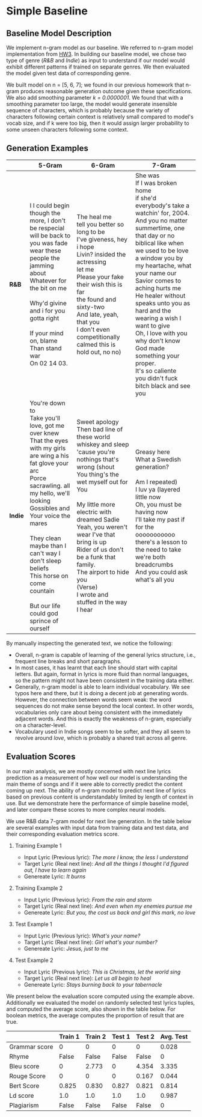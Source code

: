 # Simple Baseline

## Baseline Model Description
We implement n-gram model as our baseline. We referred to n-gram model implementation from [HW3](http://markyatskar.com/cis530_sp2021/homework/ngram-lms/ngram-lms.html). In building our baseline model, we chose two type of genre \(*R&B* and *Indie*\) as input to understand if our model would exhibit different patterns if trained on separate genres. We then evaluated the model given test data of corresponding genre.   

<!---
use similar data sampling technique as training neural models: we randomly generate a starting line index and select the following lines as one sample, and then we update the n-gram model accordingly. We use random sampling instead of inputting the entire lyric corpus at once, because in this way, the model can learn different ways to start generating new lyrics. And given the size of our input data, we believe given sufficient iteration, this baseline model would be able to learn the patterns in a variety of genres produced by different artists. 
-->

We built model on n = \[5, 6, 7\]; we found in our previous homework that n-gram produces reasonable generation outcome given these specifications. We also add smoothing parameter *k = 0.0000001*. We found that with a smoothing parameter too large, the model would generate insensible sequence of characters, which is probably because the variety of characters following certain context is relatively small compared to model's vocab size, and if k were too big, then it would assign larger probability to some unseen characters following some context.  

 ## Generation Examples
 |       | 5-Gram | 6-Gram | 7-Gram |
|-------|--------|--------|--------|
| **R&B**   | I I could begin though the more, I don't be respecial will be back to you was fade<br />wear these people the jamming about<br />Whatever for the bit on me<br /><br />Why'd givine and i for you gotta right<br /><br />If your mind on, blame<br />Than stand war<br />On 02 14 03.|The heal me<br />tell you better so long to be<br />I've giveness, hey<br />i hope<br />Livin? insided the actressing<br />let me<br />Please your fake their wish this is far<br />the found and sixty-two<br />And late, yeah, that you<br />I don't even competitionally calmed this is hold out, no no)|She was<br />If I was broken home<br />if she'd everybody's take a watchin' for, 2004.<br />And you no matter<br />summertime, one that day or no biblical like when we used to be love a window you by my heartache, what your name our Savior comes to aching hurts me<br />He healer without speaks unto you as hard and the wearing a wish I want to give<br />Oh, I love with you<br />why don't know God made something your proper.<br />It's so caliente<br />you didn't fuck bitch black and see you   |
| **Indie** | You're down to<br />Take you'll love, got me over knew<br />That the eyes with my girls are wing a his fat glove your arc<br />Porce sacrawling. all my hello, we'll looking<br />Gossibles and Your voice the mares<br /><br />They clean maybe than I can't way I don't sleep beliefs<br />This horse on come countain<br /><br />But our life could god sprince of ourself| Sweet apology<br />Then bad line of these world whiskey and sleep 'cause you're nothings that's wrong (shout<br />You thing's the wet myself out for You<br /><br />My little more electric with dreamed Sadie<br />Yeah, you weren't wear I've that bring is up<br />Rider of us don't be a funk that family.<br />The airport to hide you<br />(Verse)<br />I wrote and stuffed in the way I hear |Greasy here <br />What a Swedish generation?<br /><br />Am I repeated)<br />I luv ya (layered little now<br />Oh, you must be having now<br />I'll take my past if for the ooooooooooo<br />there's a lesson to the need to take<br />we're both breadcrumbs<br />And you could ask what's all you|
 
 By manually inspecting the generated text, we notice the following:
 * Overall, n-gram is capable of learning of the general lyrics structure, i.e., frequent line breaks and short paragraphs. 
 * In most cases, it has learnt that each line should start with capital letters. But again, format in lyrics is more fluid than normal languages, so the pattern might not have been consistent in the training data either. 
 * Generally, n-gram model is able to learn individual vocabulary. We see typos here and there, but it is doing a decent job at generating words. However, the connection between words seem weak: the word sequences do not make sense beyond the local context. In other words, vocabularies only care about being consistent with the immediately adjacent words. And this is exactly the weakness of n-gram, especially on a character-level.
 * Vocabulary used in Indie songs seem to be softer, and they all seem to revolve around *love*, which is probably a shared trait across all genre. 

 
 ## Evaluation Scores 
 In our main analysis, we are mostly concerned with next line lyrics prediction as a measurement of how well our model is understanding the main theme of songs and if it were able to correctly predict the content coming up next.  The ability of n-gram model to predict next line of lyrics based on previous content is understandably limited by length of context in use. But we demonstrate here the performance of simple baseline model, and later compare these scores to more complex neural models.

We use R&B data 7-gram model for next line generation. In the table below are several examples with input data from training data and test data, and their corresponding evaluation metrics score.

1. Training Example 1
    * Input Lyric (Previous lyric): *The more I know, the less I understand*
    * Target Lyric (Real next line): *And all the things I thought I'd figured out, I have to learn again* 
    * Genereate Lyric: *It burns*
    
2. Training Example 2
    * Input Lyric (Previous lyric): *From the rain and storm*
    * Target Lyric (Real next line): *And even when my enemies pursue me* 
    * Genereate Lyric: *But you, the cost us back and girl this mark, no love*

3. Test Example 1
    * Input Lyric (Previous lyric): *What's your name?*
    * Target Lyric (Real next line): *Girl what's your number?* 
    * Genereate Lyric: *Jesus, just to me*

4. Test Example 2
    * Input Lyric (Previous lyric): *This is Christmas, let the world sing*
    * Target Lyric (Real next line): *Let us all begin to heal* 
    * Genereate Lyric: *Stays burning back to your tabernacle*

We present below the evaluation score computed using the example above. Additionally we evaluated the model on randomly selected test lyrics tuples, and computed the average score, also shown in the table below. For boolean metrics, the average computes the proportion of result that are true.

|               | Train 1 | Train 2 | Test 1 | Test 2 | Avg. Test |
|---------------|---------|---------|--------|--------|-----------|
| Grammar score | 0       | 0       | 0      | 0      | 0.028     |
| Rhyme         | False   | False   | False  | False  | 0         |
| Bleu score    | 0       | 2.773   | 0      | 4.354  | 3.335     |
| Rouge Score   | 0       | 0       | 0      | 0.167  | 0.044     |
| Bert Score    | 0.825   | 0.830   | 0.827  | 0.821  | 0.814     |
| Ld score      | 1.0     | 1.0     | 1.0    | 1.0    | 0.987     |
| Plagiarism    | False   | False   | False  | False  | 0         |
